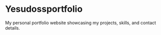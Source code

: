 # Yesudossportfolio
My personal portfolio website showcasing my projects, skills, and contact details.
